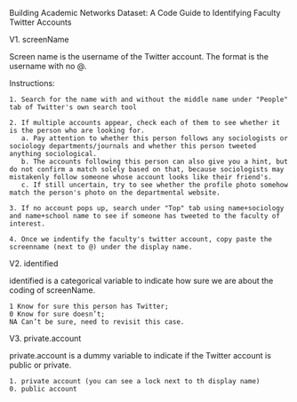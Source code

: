 Building Academic Networks Dataset: A Code Guide to Identifying Faculty Twitter Accounts

V1. screenName 

Screen name is the username of the Twitter account. The format is the username with no @. 

Instructions:

    1. Search for the name with and without the middle name under "People" tab of Twitter's own search tool

    2. If multiple accounts appear, check each of them to see whether it is the person who are looking for. 
       a. Pay attention to whether this person follows any sociologists or sociology departments/journals and whether this person tweeted anything sociological. 
       b. The accounts following this person can also give you a hint, but do not confirm a match solely based on that, because sociologists may mistakenly follow someone whose account looks like their friend's. 
       c. If still uncertain, try to see whether the profile photo somehow match the person's photo on the departmental website.

    3. If no account pops up, search under "Top" tab using name+sociology and name+school name to see if someone has tweeted to the faculty of interest. 
    
    4. Once we indentify the faculty's twitter account, copy paste the screenname (next to @) under the display name.
    
V2. identified

identified is a categorical variable to indicate how sure we are about the coding of screenName.
    
    1 Know for sure this person has Twitter;
    0 Know for sure doesn’t;
    NA Can’t be sure, need to revisit this case.

V3. private.account

private.account is a dummy variable to indicate if the Twitter account is public or private.

    1. private account (you can see a lock next to th display name)
    0. public account
